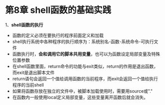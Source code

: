 # 第8章 shell函数的基础实践

1、**shell函数的执行**

* 函数的定义必须在要执行的程序前面定义和加载
* shell执行系统中各种程序的执行顺序为：系统别名-函数-系统命令-可执行文件
* 函数执行时，**会和调用它的脚本共用变量**，也可以为函数设定局部变量及特殊位置参数
* 在shell函数里面，return命令的功能与exit类似，return的作用是退出函数，而exit是退出脚本文件
* return语句会返回一个值给调用函数的当前程序，而exit会返回一个值给执行程序的当前shell
* 如果将函数存放在独立的文件中，被脚本加载使用时，需要用source或"."
* 在函数内一般使用local定义局部变量，这些变量离开函数后就会消失。

